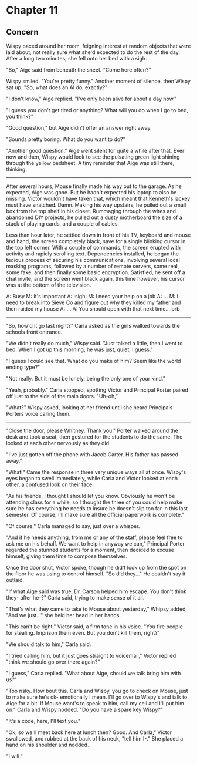 # Chapter 11
## Concern

Wispy paced around her room, feigning interest at random objects that were laid about, not really sure what she'd expected to do the rest of the day. After a long two minutes, she fell onto her bed with a sigh.

"So," Aige said from beneath the sheet. "Come here often?"

Wispy smiled. "You're pretty funny." Another moment of silence, then Wispy sat up. "So, what does an AI do, exactly?" 

"I don't know," Aige replied. "I've only been alive for about a day now." 

"I guess you don't get tired or anything? What will you do when I go to bed, you think?"

"Good question," but Aige didn't offer an answer right away. 

"Sounds pretty boring. What do you want to do?"

"Another good question," Aige went silent for quite a while after that. Ever now and then, Wispy would look to see the pulsating green light shining through the yellow bedsheet. A tiny reminder that Aige was still there, thinking.

---

After several hours, Mouse finally made his way out to the garage. As he expected, Aige was gone. But he hadn't expected his laptop to also be missing. Victor wouldn't have taken that, which meant that Kenneth's lackey must have snatched. Damn. Making his way upstairs, he pulled out a small box from the top shelf in his closet. Rummaging through the wires and abandoned DIY projects, he pulled out a dusty motherboard the size of a stack of playing cards, and a couple of cables.

Less than hour later, he settled down in front of his TV, keyboard and mouse and hand, the screen completely black, save for a single blinking cursor in the top left corner. With a couple of commands, the screen erupted with activity and rapidly scrolling text. Dependencies installed, he began the tedious process of securing his communications, involving several local masking programs, followed by a number of remote servers, some real, some fake, and then finally some basic encryption. Satisfied, he sent off a chat invite, and the screen went black again, this time however, his cursor was at the bottom of the television.

A: Busy
M: It's important
A: :sigh: 
M: I need your help on a job
A: ...
M: I need to break into Sieve Co and figure out why they killed my father and then raided my house
A: ...
A: You should open with that next time... brb

---

"So, how'd it go last night?" Carla asked as the girls walked towards the schools front entrance. 

"We didn't really do much," Wispy said. "Just talked a little, then I went to bed. When I got up this morning, he was just, quiet, I guess."

"I guess I could see that. What do you make of him? Seem like the world ending type?"  

"Not really. But it must be lonely, being the only one of your kind." 

"Yeah, probably." Carla stopped, spotting Victor and Principal Porter paired off just to the side of the main doors. "Uh-oh,"

"What?" Wispy asked, looking at her friend until she heard Principals Porters voice calling them.

---
"Close the door, please Whitney. Thank you." Porter walked around the desk and took a seat, then gestured for the students to do the same. The looked at each other nervously as they did.

"I've just gotten off the phone with Jacob Carter. His father has passed away."

"What!" Came the response in three very unique ways all at once. Wispy's eyes began to swell immediately, while Carla and Victor looked at each other, a confused look on their face.

"As his friends, I thought I should let you know. Obviously he won't be attending class for a while, so I thought the three of you could help make sure he has everything he needs to insure he doesn't slip too far in this last semester. Of course, I'll make sure all the official paperwork is complete." 

"Of course," Carla managed to say, just over a whisper. 

"And if he needs anything, from me or any of the staff, please feel free to ask me on his behalf. We want to help in anyway we can," Principal Porter regarded the stunned students for a moment, then decided to excuse himself, giving them time to compose themselves. 

Once the door shut, Victor spoke, though he did't look up from the spot on the floor he was using to control himself. "So did they..." He couldn't say it outlaid.

"If what Aige said was true, Dr. Carson helped him escape. You don't think they- after he-?" Carla said, trying to make sense of it all. 

"That's what they came to take to Mouse about yesterday," Whipsy added, "And we just..." she held her head in her hands. 

"This can't be right." Victor said, a firm tone in his voice. "You fire people for stealing. Imprison them even. But you don't kill them, right?" 

"We should talk to him," Carla said. 

"I tried calling him, but it just goes straight to voicemail," Victor replied "think we should go over there again?" 

"I guess," Carla replied. "What about Aige, should we talk bring him with us?"

"Too risky. How bout this. Carla and Wispy, you go to check on Mouse, just to make sure he's ok- emotionally I mean. I'll go over to Wispy's and talk to Aige for a bit. If Mouse want's to speak to him, call my cell and I'll put him on." Carla and Wispy nodded. "Do you have a spare key Wispy?"

"It's a code, here, I'll text you." 

"Ok, so we'll meet back here at lunch then? Good. And Carla," Victor swallowed, and rubbed at the back of his neck, "tell him I-." She placed a hand on his shoulder and nodded.

"I will." 
